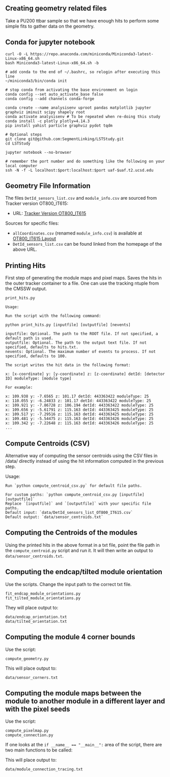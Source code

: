 ## Creating geometry related files

Take a PU200 ttbar sample so that we have enough hits to perform some simple fits to gather data on the geometry.


## Conda for jupyter notebook

    curl -O -L https://repo.anaconda.com/miniconda/Miniconda3-latest-Linux-x86_64.sh
    bash Miniconda3-latest-Linux-x86_64.sh -b 
    
    # add conda to the end of ~/.bashrc, so relogin after executing this line
    ~/miniconda3/bin/conda init
    
    # stop conda from activating the base environment on login
    conda config --set auto_activate_base false
    conda config --add channels conda-forge
    
    conda create --name analysisenv uproot pandas matplotlib jupyter graphviz iminuit scipy shapely root
    conda activate analysisenv # To be repeated when re-doing this study
    conda install -c plotly plotly=4.14.3
    pip install yahist particle graphviz pydot tqdm
    
    # Optional steps
    git clone git@github.com:SegmentLinking/LSTStudy.git
    cd LSTStudy
    
    jupyter notebook --no-browser
    
    # remember the port number and do something like the following on your local computer
    ssh -N -f -L localhost:$port:localhost:$port uaf-$uaf.t2.ucsd.edu

## Geometry File Information

The files `DetId_sensors_list.csv` and `module_info.csv` are sourced from Tracker version OT800_IT615:

- URL: [Tracker Version OT800_IT615](https://cms-tklayout.web.cern.ch/cms-tklayout/layouts-work/recent-layouts/OT800_IT615/info.html)

Sources for specific files:
- `allCoordinates.csv` (renamed `module_info.csv`) is available at [OT800_IT615 Layout](https://cms-tklayout.web.cern.ch/cms-tklayout/layouts-work/recent-layouts/OT800_IT615/layout.html)
- `DetId_sensors_list.csv` can be found linked from the homepage of the above URL.

## Printing Hits

First step of generating the module maps and pixel maps.
Saves the hits in the outer tracker container to a file.
One can use the tracking ntuple from the CMSSW output.

    print_hits.py

    Usage:

    Run the script with the following command:

    python print_hits.py [inputfile] [outputfile] [nevents]

    inputfile: Optional. The path to the ROOT file. If not specified, a default path is used.
    outputfile: Optional. The path to the output text file. If not specified, defaults to hits.txt.
    nevents: Optional. The maximum number of events to process. If not specified, defaults to 100.

    The script writes the hit data in the following format:

    x: [x-coordinate] y: [y-coordinate] z: [z-coordinate] detId: [detector ID] moduleType: [module type]

    For example:

    x: 109.938 y: -7.6565 z: 101.17 detId: 443363422 moduleType: 25
    x: 110.055 y: -6.24833 z: 101.17 detId: 443363422 moduleType: 25
    x: 109.921 y: -7.86728 z: 106.194 detId: 443363422 moduleType: 25
    x: 109.656 y: -5.61791 z: 115.163 detId: 443363425 moduleType: 25
    x: 109.517 y: -7.29516 z: 115.163 detId: 443363425 moduleType: 25
    x: 109.481 y: -5.54475 z: 115.163 detId: 443363426 moduleType: 25
    x: 109.342 y: -7.22648 z: 115.163 detId: 443363426 moduleType: 25
    ...

## Compute Centroids (CSV)

Alternative way of computing the sensor centroids using the CSV files in /data/ directly 
instead of using the hit information computed in the previous step.

Usage:

    Run `python compute_centroid_csv.py` for default file paths.

    For custom paths: `python compute_centroid_csv.py [inputfile] [outputfile]`
    Replace `[inputfile]` and `[outputfile]` with your specific file paths.
    Default input: `data/DetId_sensors_list_OT800_IT615.csv`
    Default output: `data/sensor_centroids.txt`

## Computing the Centroids of the modules

Using the printed hits in the above format in a txt file, point the file path in the `compute_centroid.py` script and run it.
It will then write an output to `data/sensor_centroids.txt`.

## Computing the endcap/tilted module orientation

Use the scripts. Change the input path to the correct txt file.

    fit_endcap_module_orientations.py
    fit_tilted_module_orientations.py

They will place output to:

    data/endcap_orientation.txt
    data/tilted_orientation.txt

## Computing the module 4 corner bounds

Use the script:

    compute_geometry.py

This will place output to:

    data/sensor_corners.txt

## Computing the module maps between the module to another module in a different layer and with the pixel seeds

Use the script:

    compute_pixelmap.py
    compute_connection.py

If one looks at the ```if __name__ == "__main__":``` area of the script, there are two main functions to be called:

This will place output to:

    data/module_connection_tracing.txt
